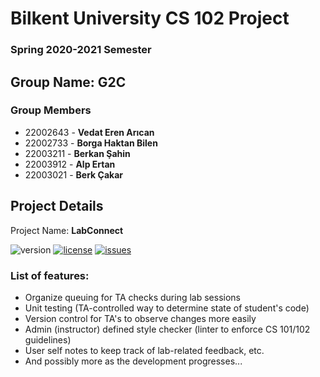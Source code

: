 # Bilkent University CS 102 Project

### Spring 2020-2021 Semester

## Group Name: G2C

### Group Members

- 22002643 - **Vedat Eren Arıcan**
- 22002733 - **Borga Haktan Bilen**
- 22003211 - **Berkan Şahin**
- 22003912 - **Alp Ertan**
- 22003021 - **Berk Çakar**

## Project Details

Project Name: **LabConnect**

![version](https://img.shields.io/badge/version-0.0.2-yellow?style=flat-square) [![license](https://img.shields.io/github/license/cs102-project/LabConnect?style=flat-square)](https://github.com/cs102-project/LabConnect/blob/master/LICENSE)
[![issues](https://img.shields.io/github/issues/cs102-project/LabConnect?style=flat-square)](https://github.com/cs102-project/LabConnect/issues)

### List of features:

- Organize queuing for TA checks during lab sessions
- Unit testing (TA-controlled way to determine state of student's code)
- Version control for TA's to observe changes more easily
- Admin (instructor) defined style checker (linter to enforce CS 101/102 guidelines)
- User self notes to keep track of lab-related feedback, etc.
- And possibly more as the development progresses...
